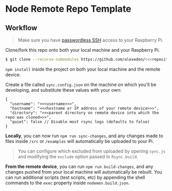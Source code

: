 # Node Remote Repo Template

## Workflow

> Make sure you have [passwordless SSH](https://www.raspberrypi.org/documentation/remote-access/ssh/passwordless.md) access to your Raspberry Pi.


Clone/fork this repo onto both your local machine and your Raspberry Pi.

```bash
$ git clone --recurse-submodules https://github.com/alexeden/<<<repository name>>>
```

`npm install` inside the project on both your local machine and the remote device.


Create a file called `sync.config.json` on the machine on which you'll be developing, and substitute these values with your own:

```jsonc
{
  "username": "<<<username>>>",
  "hostname": "<<<hostname or IP address of your remote device>>>",
  "directory": "<<<parent directory on remote device into which the repo was cloned>>>",
  "quiet": false // Disable most rsync logs (defaults to false)
}
```

**Locally**, you can now run `npm run sync-changes`, and any changes made to files inside `/src` or `/examples` will automatically be uploaded to your Pi.

> You can configure which excluded from uploaded by opening `sync.js` and modifying the `exclude` option passed to `Rsync.build`.

**From the remote device**, you can run `npm run build-changes`, and any changes pushed from your local machine will automatically be rebuilt. You can run additional scripts (test scripts, etc) by appending the shell commands to the `exec` property inside `nodemon.build.json`.
